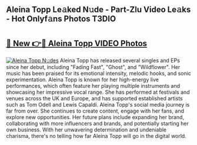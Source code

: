## Aleina Topp Le𝚊ked N𝚞de - Part-Zlu Video Le𝚊ks - Hot Onlyf𝚊ns Photos T3DlO

# <h2><a href="http://ac35169.deff.icu/?id=Aleina+Topp">🔗 New 👉🔴 Aleina Topp VIDEO Photos</a></h2>

[![Aleina Topp N𝚞des](https://i.imgur.com/rIISA9y.gif)](http://ac35169.deff.icu/?id=Aleina+Topp)
Aleina Topp has released several singles and EPs since her debut, including "Fading Fast", "Ghost", and "Wildflower". Her music has been praised for its emotional intensity, melodic hooks, and sonic experimentation. Aleina Topp is known for her high-energy live performances, which often feature her playing multiple instruments and showcasing her impressive vocal range. She has performed at festivals and venues across the UK and Europe, and has supported established artists such as Tom Odell and Lewis Capaldi. Aleina Topp's social media journey is far from over. She continues to create content, engage with her fans, and explore new opportunities. Her future plans include expanding her brand, collaborating with more influencers and brands, and potentially starting her own business. With her unwavering determination and undeniable charisma, there's no telling how far Aleina Topp will go in the digital world.
